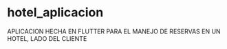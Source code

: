 # hotel_aplicacion

APLICACION HECHA EN FLUTTER PARA EL MANEJO DE RESERVAS EN UN HOTEL, LADO DEL CLIENTE



